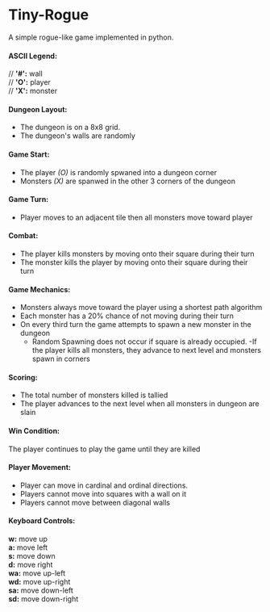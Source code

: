 # Tiny-Rogue
A simple rogue-like game implemented in python.

#### ASCII Legend:
// **'#':** wall <br />
// **'O':** player <br />
// **'X':** monster <br />


#### Dungeon Layout:
- The dungeon is on a 8x8 grid.
- The dungeon's walls are randomly 

#### Game Start:
- The player *(O)* is randomly spwaned into a dungeon corner
- Monsters *(X)* are spanwed in the other 3 corners of the dungeon 

#### Game Turn:
- Player moves to an adjacent tile then all monsters move toward player

#### Combat:
- The player kills monsters by moving onto their square during their turn
- The monster kills the player by moving onto their square during their turn

#### Game Mechanics:
- Monsters always move toward the player using a shortest path algorithm
- Each monster has a 20% chance of not moving during their turn
- On every third turn the game attempts to spawn a new monster in the dungeon
	+ Random Spawning does not occur if square is already occupied.
-If the player kills all monsters, they advance to next level and monsters spawn in corners

#### Scoring:
- The total number of monsters killed is tallied
- The player advances to the next level when all monsters in dungeon are slain

#### Win Condition:
The player continues to play the game until they are killed

#### Player Movement:
- Player can move in cardinal and ordinal directions.
- Players cannot move into squares with a wall on it
- Players cannot move between diagonal walls

#### Keyboard Controls:
**w:** move up <br />
**a:** move left <br />
**s:** move down <br />
**d:** move right <br />
**wa:** move up-left <br />
**wd:** move up-right <br />
**sa:** move down-left <br />
**sd:** move down-right <br />